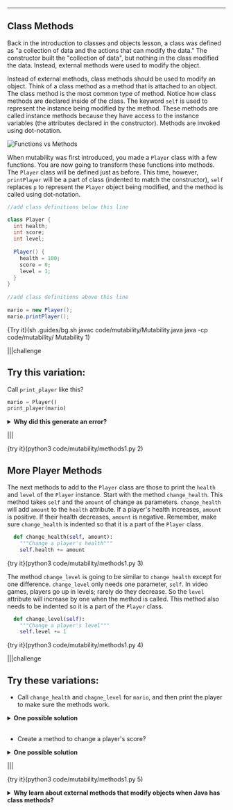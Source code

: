----------

## Class Methods

Back in the introduction to classes and objects lesson, a class was defined as "a collection of data and the actions that can modify the data." The constructor built the "collection of data", but nothing in the class modified the data. Instead, external methods were used to modify the object.

Instead of external methods, class methods should be used to modify an object. Think of a class method as a method that is attached to an object. The class method is the most common type of method. Notice how class methods are declared inside of the class. The keyword `self` is used to represent the instance being modified by the method. These methods are called instance methods because they have access to the instance variables (the attributes declared in the constructor). Methods are invoked using dot-notation.

![Functions vs Methods](.guides/img/mutability/functions-vs-methods.png)

When mutability was first introduced, you made a `Player` class with a few functions. You are now going to transform these functions into methods. The `Player` class will be defined just as before. This time, however, `printPlayer` will be a part of class (indented to match the constructor), `self` replaces `p` to represent the `Player` object being modified, and the method is called using dot-notation.

```java
//add class definitions below this line

class Player {
  int health;
  int score;
  int level;
  
  Player() {
    health = 100;
    score = 0;
    level = 1;
  }
}    
 
//add class definitions above this line
      
mario = new Player();
mario.printPlayer();
```

{Try it}(sh .guides/bg.sh javac code/mutability/Mutability.java java -cp code/mutability/ Mutability 1)

|||challenge
## Try this variation:
Call `print_player` like this?
```python
mario = Player()
print_player(mario)
```

<details>
  <summary><strong>Why did this generate an error?</strong></summary>
  Python says that <code>print_player</code> is not defined even though the definition is on line 8. Because nothing comes before <code>print_player</code>, Python assumes that this is a function. However, <code>print_player</code> is indented inside the <code>Player</code> class, which means it is a method. Methods must be called with dot-notation like <code>mario.print_player()</code>.
</details>

|||

{try it}(python3 code/mutability/methods1.py 2)

## More Player Methods

The next methods to add to the `Player` class are those to print the `health` and `level` of the `Player` instance. Start with the method `change_health`. This method takes `self` and the `amount` of change as parameters. `change_health` will add `amount` to the `health` attribute. If a player's health increases, `amount` is positive. If their health decreases, `amount` is negative. Remember, make sure `change_health` is indented so that it is a part of the `Player` class.

```python
  def change_health(self, amount):
    """Change a player's health"""
    self.health += amount
```

{try it}(python3 code/mutability/methods1.py 3)

The method `change_level` is going to be similar to `change_health` except for one difference. `change_level` only needs one parameter, `self`. In video games, players go up in levels; rarely do they decrease. So the `level` attribute will increase by one when the method is called. This method also needs to be indented so it is a part of the `Player` class.

```python
  def change_level(self):
    """Change a player's level"""
    self.level += 1
```

{try it}(python3 code/mutability/methods1.py 4)

|||challenge
## Try these variations:
* Call `change_health` and `chagne_level` for `mario`, and then print the player to make sure the methods work.
<details>
  <summary><strong>One possible solution</strong></summary>
  
  ```python
  mario = Player()
  mario.print_player()
  mario.change_health(-10)
  mario.change_level()
  mario.print_player()
  ```
  
</details><br>

* Create a method to change a player's score?
<details>
  <summary><strong>One possible solution</strong></summary>
  
  ```python
  def change_score(self, amount):
    """Change a player's score"""
    self.score += amount
  ```
  
</details>

|||

{try it}(python3 code/mutability/methods1.py 5)

<details>
  <summary><strong>Why learn about external methods that modify objects when Java has class methods?</strong></summary>
  It might seem like a waste of time to learn how to write functions that modify objects. But this approach builds upon concepts you have already seen — functions and objects. This allows you to understand mutability without having to worry about methods. Once you understand how these ideas work, transforming a function into a method is much simpler. Functions that modify objects serve as an intermediary step on the way to learning about methods.
</details>


